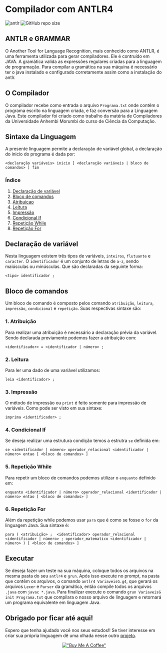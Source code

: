 # Compilador com ANTLR4
![antlr](https://img.shields.io/badge/antlr-v4.9.2-blue)
![GitHub repo size](https://img.shields.io/github/repo-size/thmsaguiar/compilador)


## ANTLR e GRAMMAR
O Another Tool for Language Recognition, mais conhecido como ANTLR, é uma ferramenta utilizada para gerar compiladores. Ele é contruído em JAVA. A gramática valida as expressões regulares criadas para a linguagem de programação. Para compilar a gramática na sua máquina é necessário ter o java instalado e configurado corretamente assim como a instalação do antlr.

## O Compilador
O compilador recebe como entrada o arquivo `Programa.txt` onde contêm o programa escrito na linguagem criada, e faz conversão para a Linguagem Java. Este compilador foi criado como trabalho da matéria de Compiladores da Universidade Anhembi Morumbi do curso de Ciência da Computação.

## Sintaxe da Linguagem
A presente linguagem permite a declaração de variável global, a declaração do inicio do programa é dada por:

```
<declaração variáveis> inicio [ <declaração variáveis | bloco de comandos> ] fim
```

### Índice

1. [Declaração de variável](#declaracao)
2. [Bloco de comandos](#comandos)
  1. [Atribuicao](#subparagraph1)
  2. [Leitura](#subparagraph2)
  3. [Impressão](#subparagraph3)
  4. [Condicional If](#subparagraph4)
  5. [Repetição While](#subparagraph5)
  6. [Repetição For](#subparagraph6)

## Declaração de variável <a name="declaracao"></a>
Nesta linguagem existem três tipos de variáveis, `inteiros`, `flutuante` e `caracter`. O `identificador` é um conjunto de letras de `a-z`, sendo maiúsculas ou minúsculas. Que são declaradas da seguinte forma:
```
<tipo> identificador ;
```

## Bloco de comandos <a name="comandos"></a>
Um bloco de comando é composto pelos comando `atribuição`, `leitura`, `impressão`, `condicional` e `repetição`. Suas respectivas sintaxe são:

### 1. Atribuição <a name="subparagraph1"></a>
Para realizar uma atribuição é necessário a declaração prévia da variável. Sendo declarada previamente podemos fazer a atribuição com:
```
<identificador> = <identificador | número> ;
```
### 2. Leitura <a name="subparagraph2"></a>
Para ler uma dado de uma variável utilizamos:
```
leia <identificador> ;
```
### 3. Impressão <a name="subparagraph3"></a>
O método de impressão ou `print` é feito somente para impressão de variáveis. Como pode ser visto em sua sintaxe:
```
imprima <identificador> ;
```
### 4. Condicional If <a name="subparagraph4"></a>
Se deseja realizar uma estrutura condição temos a estrutra `se` definida em:
```
se <identificador | número> operador_relacional <identificador | número> entao [ <bloco de comandos> ] 
```
### 5. Repetição While <a name="subparagraph5"></a>
Para repetir um bloco de comandos podemos utilizar o `enquanto` definido em:
```
enquanto <identificador | número> operador_relacional <identificador | número> entao [ <bloco de comandos> ] 
```
### 6. Repetição For <a name="subparagraph6"></a>
Além da repetição while podemos usar `para` que é como se fosse o `for` da linguagem Java. Sua sintaxe é:
```
para ( <atribuição> ;  <identificador> operador_relacional <identificador | número> ; operador_matematico <identificador | número> ) [ <bloco de comandos> ]
```
## Executar
Se deseja fazer um teste na sua máquina, coloque todos os arquivos na mesma pasta do seu `antlr4` e `grun`. Após isso execute no prompt, na pasta que contêm os arquivos, o comando `antlr4 VariaveisG.g4`, que gerará os arquivos `Lexer` e `Parser` da gramática, então compile todos os arquivos `.java` com `javac *.java`. Para finalizar execute o comando `grun VariaveisG init Programa.txt` que compilara o nosso arquivo de linguagem e retornará um programa equivalente em linguagem Java.
## Obrigado por ficar até aqui!

Espero que tenha ajudado você nos seus estudos!! Se tiver interesse em criar sua própria linguagem dê uma olhada nesse outro [projeto](https://github.com/thmsaguiar/antlr4grammarif).

<div align="center">
  
  [!["Buy Me A Coffee"](https://www.buymeacoffee.com/assets/img/custom_images/orange_img.png)](https://www.buymeacoffee.com/thmsaguiar)
  
</div>
